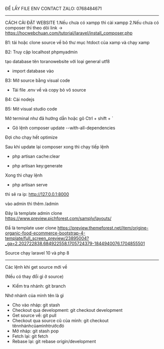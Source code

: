 ĐỂ LẤY FILE ENV CONTACT ZALO: 0768484671

----------------------------------------------------------------------------------------------------

CÁCH CÀI ĐẶT WEBSITE
1.Nếu chưa có xampp thì cài xampp
2.Nếu chưa có composer thì theo dõi link -> https://hocwebchuan.com/tutorial/laravel/install_composer.php


B1: tải hoặc clone source về bỏ thư mục htdoct của xamp và chạy xamp

B2: Truy cập localhost phpmyadmin

tạo database tên toranowebsite với loại general utf8

- import database vào

B3: Mở source bằng visual code

- Tải file .env về và copy bỏ vô source

B4: Cài nodejs

B5: Mở visual studio code

Mở terminal như đã hướng dẫn hoặc gõ Ctrl + shift + `

- Gõ lệnh composer update --with-all-dependencies

Đợi cho chạy hết optimize

Sau khi update lại composer xong thì chạy tiếp lệnh

- php artisan cache:clear

- php artisan key:generate


Xong thì chạy lệnh 

- php artisan serve

thì sẽ ra ip: http://127.0.0.1:8000

vào admin thì thêm /admin

Đây là template admin clone
https://www.preview.pichforest.com/samply/layouts/

Đầ là template user clone
https://preview.themeforest.net/item/origine-organic-food-ecommerce-bootstrap-4-template/full_screen_preview/23895004?_ga=2.202722838.684922558.1705724379-1844940076.1704855501

Source chạy laravel 10 và php 8



---------------------------------------------------------------

Các lệnh khi get source mới về

(Nếu có thay đổi gì ở source)

- Kiểm tra nhánh: git branch

Nhớ nhánh của mình tên là gì

- Cho vào nháp: git stash
- Checkout qua development: git checkout development
- Get source về: git pull
- Checkout qua source cũ của mình: git checkout tênnhánhcủamìnhtrướcđó
- Mở nháp: git stash pop
- Fetch lại: git fetch
- Rebase lại: git rebase origin/development


  

